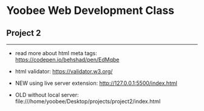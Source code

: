 # Yoobee Web Development Class
## Project 2 

---

- read more about html meta tags:
https://codepen.io/behshad/pen/EdMqbe

- html validator:
https://validator.w3.org/

- NEW using live server extension: http://127.0.0.1:5500/index.html
- OLD without local server: file:///home/yoobee/Desktop/projects/project2/index.html